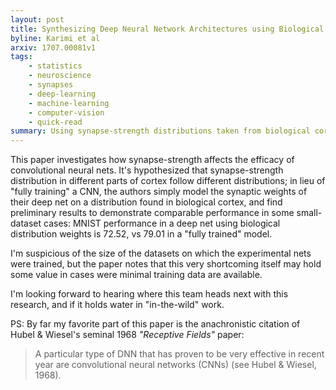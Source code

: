 ```yaml
---
layout: post
title: Synthesizing Deep Neural Network Architectures using Biological Synaptic Strength Distributions
byline: Karimi et al
arxiv: 1707.00081v1
tags:
    - statistics
    - neuroscience
    - synapses
    - deep-learning
    - machine-learning
    - computer-vision
    - quick-read
summary: Using synapse-strength distributions taken from biological cortex can improve computational neural net performance.
---
```


This paper investigates how synapse-strength affects the efficacy of convolutional neural nets. It's hypothesized that synapse-strength distribution in different parts of cortex follow different distributions; in lieu of "fully training" a CNN, the authors simply model the synaptic weights of their deep net on a distribution found in biological cortex, and find preliminary results to demonstrate comparable performance in some small-dataset cases: MNIST performance in a deep net using biological distribution weights is 72.52, vs 79.01 in a "fully trained" model.

I'm suspicious of the size of the datasets on which the experimental nets were trained, but the paper notes that this very shortcoming itself may hold some value in cases were minimal training data are available.

I'm looking forward to hearing where this team heads next with this research, and if it holds water in "in-the-wild" work.

PS: By far my favorite part of this paper is the anachronistic citation of Hubel & Wiesel's seminal 1968 _"Receptive Fields"_ paper:

> A particular type of DNN that has proven to be very effective in recent year are convolutional neural networks (CNNs) (see Hubel & Wiesel, 1968).
